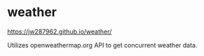 # weather

https://jw287962.github.io/weather/

Utilizes openweathermap.org API to get concurrent weather data.

